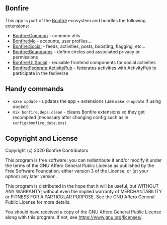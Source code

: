 ## Bonfire 

This app is part of the [Bonfire](https://bonfire.cafe/) ecosystem and bundles the following extensions:

- [Bonfire:Common](https://github.com/bonfire-ecosystem/bonfire_common) - common utils
- [Bonfire:Me](https://github.com/bonfire-ecosystem/bonfire_me) - accounts, user profiles...
- [Bonfire:Social](https://github.com/bonfire-ecosystem/bonfire_social) - feeds, activities, posts, boosting, flagging, etc...
- [Bonfire:Boundaries](https://github.com/bonfire-ecosystem/bonfire_boundaries) - define circles and associated privacy or permissions
- [Bonfire:UI:Social](https://github.com/bonfire-ecosystem/bonfire_ui_social) - reusable frontend components for social activities 
- [Bonfire:Federate:ActivityPub](https://github.com/bonfire-ecosystem/bonfire_federate_activitypub) - federates activities with ActivityPub to participate in the fediverse

## Handy commands

* `make update` - updates the app + extensions (use `make d-update` if using docker)
* `mix bonfire.deps.clean` - cleans Bonfire extensions so they get recompiled (necessary after changing config such as in `config/bonfire_data.exs`)


## Copyright and License

Copyright (c) 2020 Bonfire Contributors

This program is free software: you can redistribute it and/or modify
it under the terms of the GNU Affero General Public License as
published by the Free Software Foundation, either version 3 of the
License, or (at your option) any later version.

This program is distributed in the hope that it will be useful, but
WITHOUT ANY WARRANTY; without even the implied warranty of
MERCHANTABILITY or FITNESS FOR A PARTICULAR PURPOSE.  See the GNU
Affero General Public License for more details.

You should have received a copy of the GNU Affero General Public
License along with this program.  If not, see <https://www.gnu.org/licenses/>.
